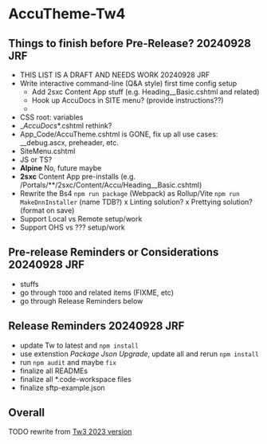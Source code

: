 # AccuTheme-Tw4

## Things to finish before Pre-Release? 20240928 JRF

- THIS LIST IS A DRAFT AND NEEDS WORK 20240928 JRF
- Write interactive command-line (Q&A style) first time config setup
  - Add 2sxc Content App stuff (e.g. Heading\_\_Basic.cshtml and related)
  - Hook up AccuDocs in SITE menu? (provide instructions??)
  -
- CSS root: variables
- \__AccuDocs_\*.cshtml rethink?
- App_Code/AccuTheme.cshtml is GONE, fix up all use cases: \_\_debug.ascx, preheader, etc.
- SiteMenu.cshtml
- JS or TS?
- **Alpine** No, future maybe
- **2sxc** Content App pre-installs (e.g. /Portals/\*\*/2sxc/Content/Accu/Heading\_\_Basic.cshtml)
- Rewrite the Bs4 `npm run package` (Webpack) as Rollup/Vite `npm run MakeDnnInstaller` (name TDB?)
  x Linting solution?
  x Prettying solution? (format on save)
- Support Local vs Remote setup/work
- Support OHS vs ??? setup/work

## Pre-release Reminders or Considerations 20240928 JRF

- stuffs
- go through `TODO` and related items (FIXME, etc)
- go through Release Reminders below

## Release Reminders 20240928 JRF

- update Tw to latest and `npm install`
- use extenstion _Package Json Upgrade_, update all and rerun `npm install`
- run `npm audit` and maybe `fix`
- finalize all READMEs
- finalize all \*.code-workspace files
- finalize sftp-example.json

## Overall

TODO rewrite from [Tw3 2023 version](https://github.com/Accuraty/AccuTheme-Tailwind/blob/main/dnn/Portals/_default/Skins/AccuTheme-Tailwind/README.md)
